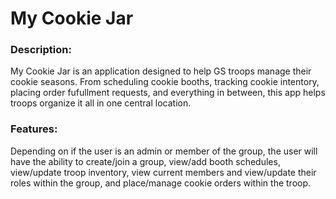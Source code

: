 # **My Cookie Jar**

### **Description:** 
My Cookie Jar is an application designed to help GS troops manage their cookie seasons. From scheduling cookie booths, tracking cookie intentory, placing order fufullment requests, and everything in between, this app helps troops organize it all in one central location.

### **Features:**
Depending on if the user is an admin or member of the group, the user will have the ability to create/join a group, view/add booth schedules, view/update troop inventory, view current members and view/update their roles within the group, and place/manage cookie orders within the troop. 

